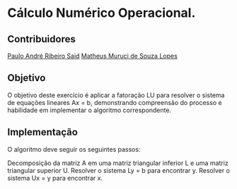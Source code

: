 # Cálculo Numérico Operacional.

## Contribuidores
[Paulo André Ribeiro Said](github.com/PauloSaid)
[Matheus Muruci de Souza Lopes](github.com/matheusmslopes)

## Objetivo
O objetivo deste exercício é aplicar a fatoração LU para resolver o sistema de equações lineares Ax = b, demonstrando compreensão do processo e habilidade em implementar o algoritmo correspondente.

## Implementação
O algoritmo deve seguir os seguintes passos:

Decomposição da matriz A em uma matriz triangular inferior L e uma matriz triangular superior U.
Resolver o sistema Ly = b para encontrar y.
Resolver o sistema Ux = y para encontrar x.

